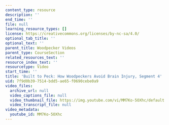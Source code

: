 ```yaml
---
content_type: resource
description: ''
end_time: ''
file: null
learning_resource_types: []
license: https://creativecommons.org/licenses/by-nc-sa/4.0/
optional_tab_title: ''
optional_text: ''
parent_title: Woodpecker Videos
parent_type: CourseSection
related_resources_text: ''
resource_index_text: ''
resourcetype: Video
start_time: ''
title: 'Built to Peck: How Woodpeckers Avoid Brain Injury, Segment 4'
uid: 7f9d0b39-7514-bdd5-ae65-f0690cebe0a9
video_files:
  archive_url: null
  video_captions_file: null
  video_thumbnail_file: https://img.youtube.com/vi/MM7Ko-5OXhc/default.jpg
  video_transcript_file: null
video_metadata:
  youtube_id: MM7Ko-5OXhc
---
```

